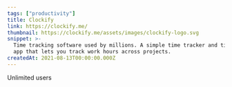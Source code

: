 ```yaml
---
tags: ["productivity"]
title: Clockify
link: https://clockify.me/
thumbnail: https://clockify.me/assets/images/clockify-logo.svg
snippet: >-
  Time tracking software used by millions. A simple time tracker and timesheet
  app that lets you track work hours across projects.
createdAt: 2021-08-13T00:00:00.000Z
---
```

Unlimited users